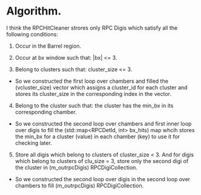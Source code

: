 # Algorithm.

I think the RPCHitCleaner strores only RPC Digis which satisfy all the following conditions:

1. Occur in the Barrel region.

2. Occur at bx window such that: |bx| <= 3.

3. Belong to clusters such that: cluster_size <= 3.
- So we constructed the first loop over chambers and filled the (vcluster_size) vector which assigns a cluster_id for each cluster and stores its cluster_size in the corresponding index in the vector.

4. Belong to the cluster such that: the cluster has the min_bx in its corresponding chamber.
- So we constructed the second loop over chambers and first inner loop over digis to fill the (std::map<RPCDetId, int> bx_hits) map whcih stores the min_bx for a cluster (value) in each chamber (key) to use it for checking later.

5. Store all digis which belong to clusters of cluster_size < 3. And for digis which belong to clusters of clu_size = 3, store only the second digi of the cluster in (m_outrpcDigis) RPCDigiCollection.
- So we constructed the second loop over digis in the second loop over chambers to fill (m_outrpcDigis) RPCDigiCollection.
